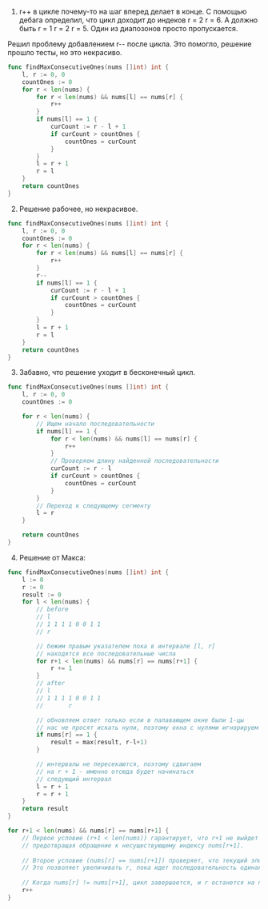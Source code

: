 1) r++ в цикле почему-то на шаг вперед делает в конце. 
С помощью дебага определил, что цикл доходит до индеков r = 2 r = 6. А должно быть r = 1 r = 2 r = 5. Один из диапозонов просто пропускается.

Решил проблему добавлением r-- после цикла. Это помогло, решение прошло тесты, но это некрасиво. 

``` go
func findMaxConsecutiveOnes(nums []int) int {
	l, r := 0, 0
	countOnes := 0
	for r < len(nums) {
		for r < len(nums) && nums[l] == nums[r] {
			r++
		}
		if nums[l] == 1 {
			curCount := r - l + 1
			if curCount > countOnes {
				countOnes = curCount
			}
		}
		l = r + 1
		r = l
	}
    return countOnes 
}
```

2) Решение рабочее, но некрасивое.

``` go
func findMaxConsecutiveOnes(nums []int) int {
	l, r := 0, 0
	countOnes := 0
	for r < len(nums) {
		for r < len(nums) && nums[l] == nums[r] {
			r++
		}
		r--
		if nums[l] == 1 {
			curCount := r - l + 1
			if curCount > countOnes {
				countOnes = curCount
			}
		}
		l = r + 1
		r = l
	}
    return countOnes 
}
```

3) Забавно, что решение уходит в бесконечный цикл.

``` go
func findMaxConsecutiveOnes(nums []int) int {
	l, r := 0, 0
	countOnes := 0

	for r < len(nums) {
		// Ищем начало последовательности
		if nums[l] == 1 {
			for r < len(nums) && nums[l] == nums[r] {
				r++
			}
			// Проверяем длину найденной последовательности
			curCount := r - l
			if curCount > countOnes {
				countOnes = curCount
			}
		}
		// Переход к следующему сегменту
		l = r
	}

	return countOnes
}
```

4) Решение от Макса:

``` go
func findMaxConsecutiveOnes(nums []int) int {
	l := 0
	r := 0
	result := 0
	for l < len(nums) {
		// before
		// l
		// 1 1 1 1 0 0 1 1
		// r

		// бежим правым указателем пока в интервале [l, r]
		// находятся все последовательные числа
		for r+1 < len(nums) && nums[r] == nums[r+1] {
			r += 1
		}
		// after
		// l
		// 1 1 1 1 0 0 1 1
		//       r

		// обновляем ответ только если в палавающем окне были 1-цы
		// нас не просят искать нули, поэтому окна с нулями игнорируем
		if nums[r] == 1 {
			result = max(result, r-l+1)
		}

		// интервалы не пересекаются, поэтому сдвигаем
		// на r + 1 - именно отсюда будет начинаться
		// следующий интервал
		l = r + 1
		r = r + 1
	}
	return result
}
```
``` go
for r+1 < len(nums) && nums[r] == nums[r+1] { 
    // Первое условие (r+1 < len(nums)) гарантирует, что r+1 не выйдет за границы массива, 
    // предотвращая обращение к несуществующему индексу nums[r+1].
    
    // Второе условие (nums[r] == nums[r+1]) проверяет, что текущий элемент равен следующему.
    // Это позволяет увеличивать r, пока идет последовательность одинаковых чисел.
    
    // Когда nums[r] != nums[r+1], цикл завершается, и r останется на последнем элементе группы.
    r++
}
```